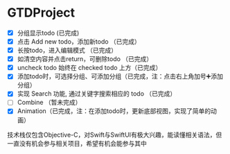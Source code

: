 # GTDProject


- [x] 分组显示todo (已完成)
- [x] 点击 Add new todo，添加新todo （已完成）
- [x] 长按todo，进入编辑模式 （已完成）
- [x] 如清空内容并点击return，可删除todo （已完成）
- [x] uncheck todo 始终在 checked todo 上方（已完成）
- [x] 添加todo时，可选择分组、可添加分组（已完成，注：点击右上角加号➕添加分组）
- [x] 实现 Search 功能, 通过关键字搜索相应的 todo （已完成）
- [ ] Combine （暂未完成）
- [x] Animation（已完成，注：在添加todo时，更新底部视图，实现了简单的动画）

技术栈仅包含Objective-C，对Swift与SwiftUI有极大兴趣，能读懂相关语法，但一直没有机会参与相关项目，希望有机会能参与其中

